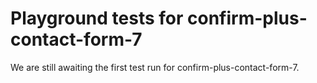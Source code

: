 # Playground tests for confirm-plus-contact-form-7
We are still awaiting the first test run for confirm-plus-contact-form-7.
